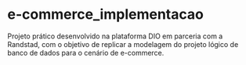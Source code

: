 # e-commerce_implementacao
Projeto prático desenvolvido na plataforma DIO em parceria com a Randstad, com o objetivo de replicar a modelagem do projeto lógico de banco de dados para o cenário de e-commerce. 
